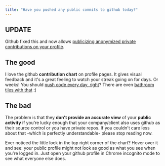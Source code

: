 ```yaml
---
title: "Have you pushed any public commits to github today?"
---
```


## UPDATE

Github fixed this and now allows [publicizing anonymized private contributions on your profile](https://help.github.com/articles/publicizing-or-hiding-your-private-contributions-on-your-profile/).

## The good

I love the github **contribution chart** on profile pages. It gives visual feedback and it's a great feeling to watch your streak going on for days. Or weeks! You should [push code every day, right](http://ejohn.org/blog/write-code-every-day/)? There are even [bathroom tiles with that](https://twitter.com/mrdougal/statuses/442929113733410816) :)

## The bad

The problem is that they **don't provide an accurate view** of your **public activity** if you're lucky enough that your company/client also uses github as their source control or you have private repos. If you couldn't care less about that -which is perfectly understandable- please stop reading now.

Ever noticed the little lock in the top right corner of the chart? Hover over it and see: your public profile might not look as good as what you see when you're logged in. Just open your github profile in Chrome incognito mode to see what everyone else does.

